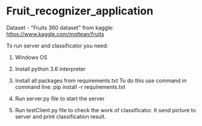 # Fruit_recognizer_application

Dataset - "Fruits 360 dataset" from kaggle: https://www.kaggle.com/moltean/fruits


To run server and classificator you need:

1. Windows OS

2. Install python 3.6 interpreter

3. Install all packages from requirements.txt
To do this use command in command line:
	pip install -r requirements.txt
	
4. Run server.py file to start the server

5. Run testClient.py file to check the work of classificator. It send picture to server and print classification result.